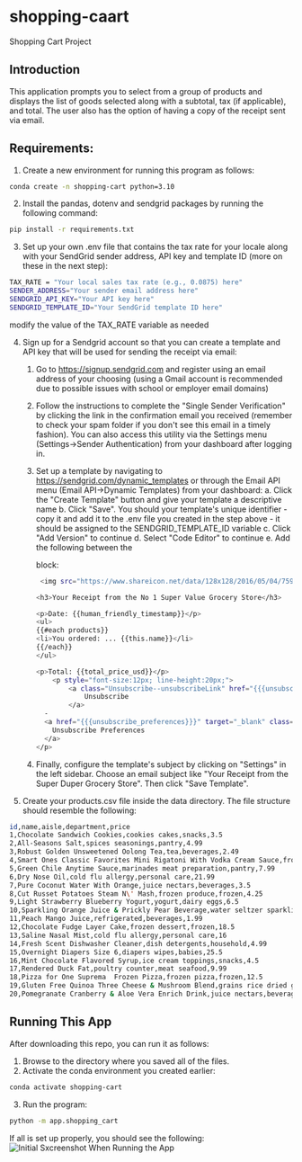 # shopping-caart
Shopping Cart Project

## Introduction

This application prompts you to select from a group of products and displays the list of goods selected along with a subtotal, tax (if applicable), and total. The user also has the option of having a copy of the receipt sent via email.

## Requirements:

1. Create a new environment for running this program as follows:

```sh
conda create -n shopping-cart python=3.10
```
2. Install the pandas, dotenv and sendgrid packages by running the following command:

```sh
pip install -r requirements.txt
```

3. Set up your own .env file that contains the tax rate for your locale along with your SendGrid sender address, API key and template ID (more on these in the next step):

```sh
TAX_RATE = "Your local sales tax rate (e.g., 0.0875) here"
SENDER_ADDRESS="Your sender email address here"
SENDGRID_API_KEY="Your API key here"
SENDGRID_TEMPLATE_ID="Your SendGrid template ID here"
```
modify the value of the TAX_RATE variable as needed

4. Sign up for a Sendgrid account so that you can create a template and API key that will be used for sending the receipt via email:
    1. Go to https://signup.sendgrid.com and register using an email address of your choosing (using a Gmail account is recommended due to possible issues with school or employer email domains)
    2. Follow the instructions to complete the "Single Sender Verification" by clicking the link in the confirmation email you received (remember to check your spam folder if you don't see this email in a timely fashion). You can also access this utility via the Settings menu (Settings->Sender Authentication) from your dashboard after logging in.
    3. Set up a template by navigating to https://sendgrid.com/dynamic_templates or through the Email API menu (Email API->Dynamic Templates) from your dashboard:
        a. Click the "Create Template" button and give your template a descriptive name
        b. Click "Save". You should your template's unique identifier - copy it and add it to the .env file you created in the step above - it should be assigned to the SENDGRID_TEMPLATE_ID variable
        c. Click "Add Version" to continue
        d. Select "Code Editor" to continue
        e. Add the following between the <div></div> block:
        ```sh
         <img src="https://www.shareicon.net/data/128x128/2016/05/04/759867_food_512x512.png">

        <h3>Your Receipt from the No 1 Super Value Grocery Store</h3>

        <p>Date: {{human_friendly_timestamp}}</p>
        <ul>
        {{#each products}}
    	<li>You ordered: ... {{this.name}}</li>
        {{/each}}
        </ul>

        <p>Total: {{total_price_usd}}</p>
            <p style="font-size:12px; line-height:20px;">
                <a class="Unsubscribe--unsubscribeLink" href="{{{unsubscribe}}}" target="_blank" style="font-family:sans-serif;text-decoration:none;">
                    Unsubscribe
                </a>
          -
          <a href="{{{unsubscribe_preferences}}}" target="_blank" class="Unsubscribe--unsubscribePreferences" style="font-family:sans-serif;text-decoration:none;">
            Unsubscribe Preferences
          </a>
        </p>
        ```

    4. Finally, configure the template's subject by clicking on "Settings" in the left sidebar. Choose an email subject like "Your Receipt from the Super Duper Grocery Store". Then click "Save Template".


5. Create your products.csv file inside the data directory. The file structure should resemble the following:
```sh
id,name,aisle,department,price
1,Chocolate Sandwich Cookies,cookies cakes,snacks,3.5
2,All-Seasons Salt,spices seasonings,pantry,4.99
3,Robust Golden Unsweetened Oolong Tea,tea,beverages,2.49
4,Smart Ones Classic Favorites Mini Rigatoni With Vodka Cream Sauce,frozen meals,frozen,6.99
5,Green Chile Anytime Sauce,marinades meat preparation,pantry,7.99
6,Dry Nose Oil,cold flu allergy,personal care,21.99
7,Pure Coconut Water With Orange,juice nectars,beverages,3.5
8,Cut Russet Potatoes Steam N\' Mash,frozen produce,frozen,4.25
9,Light Strawberry Blueberry Yogurt,yogurt,dairy eggs,6.5
10,Sparkling Orange Juice & Prickly Pear Beverage,water seltzer sparkling water,beverages,2.99
11,Peach Mango Juice,refrigerated,beverages,1.99
12,Chocolate Fudge Layer Cake,frozen dessert,frozen,18.5
13,Saline Nasal Mist,cold flu allergy,personal care,16
14,Fresh Scent Dishwasher Cleaner,dish detergents,household,4.99
15,Overnight Diapers Size 6,diapers wipes,babies,25.5
16,Mint Chocolate Flavored Syrup,ice cream toppings,snacks,4.5
17,Rendered Duck Fat,poultry counter,meat seafood,9.99
18,Pizza for One Suprema  Frozen Pizza,frozen pizza,frozen,12.5
19,Gluten Free Quinoa Three Cheese & Mushroom Blend,grains rice dried goods,dry goods pasta,3.99
20,Pomegranate Cranberry & Aloe Vera Enrich Drink,juice nectars,beverages,4.25
```


## Running This App

After downloading this repo, you can run it as follows:

1. Browse to the directory where you saved all of the files.
2. Activate the conda environment you created earlier:
```sh
conda activate shopping-cart
```
3. Run the program:
```sh
python -m app.shopping_cart
```

If all is set up properly, you should see the following:
![Initial Sxcreenshot When Running the App](https://pages.stern.nyu.edu/~rahmad/python-u22/screenshot-1.png)